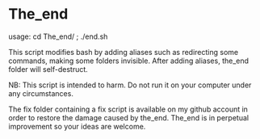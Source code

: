 # The_end

usage: 
  cd The_end/ ; ./end.sh

This script modifies bash by adding aliases such as redirecting some commands, making some folders invisible. After adding aliases, the_end folder will self-destruct.

NB: This script is intended to harm. Do not run it on your computer under any circumstances.

The fix folder containing a fix script is available on my github account in order to restore the damage caused by the_end.
The_end is in perpetual improvement so your ideas are welcome.
